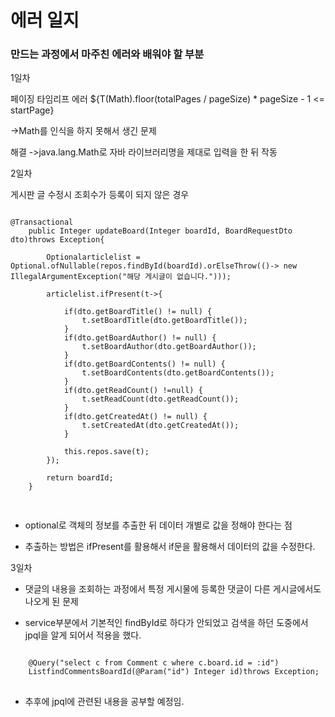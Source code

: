 # 에러 일지

### 만드는 과정에서 마주친 에러와 배워야 할 부분

1일차


페이징 타임리프 에러
${T(Math).floor(totalPages / pageSize) * pageSize - 1 <= startPage}

->Math를 인식을 하지 못해서 생긴 문제

해결
->java.lang.Math로 자바 라이브러리명을 제대로 입력을 한 뒤 작동



2일차


게시판 글 수정시 조회수가 등록이 되지 않은 경우

<pre>
<code>
@Transactional
	public Integer updateBoard(Integer boardId, BoardRequestDto dto)throws Exception{
		
		Optional<Board>articlelist = Optional.ofNullable(repos.findById(boardId).orElseThrow(()-> new IllegalArgumentException("해당 게시글이 없습니다.")));
				
		articlelist.ifPresent(t->{
			
			if(dto.getBoardTitle() != null) {
				t.setBoardTitle(dto.getBoardTitle());
			}
			if(dto.getBoardAuthor() != null) {
				t.setBoardAuthor(dto.getBoardAuthor());
			}
			if(dto.getBoardContents() != null) {
				t.setBoardContents(dto.getBoardContents());
			}
			if(dto.getReadCount() !=null) {
				t.setReadCount(dto.getReadCount());
			}
			if(dto.getCreatedAt() != null) {
				t.setCreatedAt(dto.getCreatedAt());
			}
			
			this.repos.save(t);
		});
		
		return boardId;
	}
	
</code>
</pre>

- optional로 객체의 정보를 추출한 뒤 데이터 개별로 값을 정해야 한다는 점


- 추출하는 방법은 ifPresent를 활용해서 if문을 활용해서 데이터의 값을 수정한다.



3일차

- 댓글의 내용을 조회하는 과정에서 특정 게시물에 등록한 댓글이 다른 게시글에서도 나오게 된 문제

- service부분에서 기본적인 findById로 하다가 안되었고 검색을 하던 도중에서 jpql을 알게 되어서 적용을 했다.

<pre>
<code>
	@Query("select c from Comment c where c.board.id = :id")
	List<Comment>findCommentsBoardId(@Param("id") Integer id)throws Exception;
</code>
</pre>


- 추후에 jpql에 관련된 내용을 공부할 예정임.


